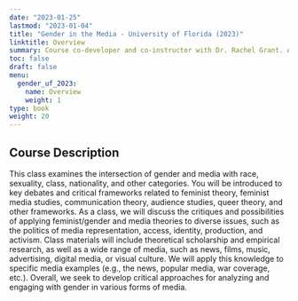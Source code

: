 ```yaml
---
date: "2023-01-25"
lastmod: "2023-01-04"
title: "Gender in the Media - University of Florida (2023)"
linktitle: Overview
summary: Course co-developer and co-instructor with Dr. Rachel Grant. Advanced undergraduate class. 
toc: false
draft: false
menu:
  gender_uf_2023:
    name: Overview
    weight: 1
type: book
weight: 20
---
```


## Course Description

This class examines the intersection of gender and media with race, sexuality, class, nationality, and other categories. You will be introduced to key debates and critical frameworks related to feminist theory, feminist media studies, communication theory, audience studies, queer theory, and other frameworks. As a class, we will discuss the critiques and possibilities of applying feminist/gender and media theories to diverse issues, such as the politics of media representation, access, identity, production, and activism. Class materials will include theoretical scholarship and empirical research, as well as a wide range of media, such as news, films, music, advertising, digital media, or visual culture. We will apply this knowledge to specific media examples (e.g., the news, popular media, war coverage, etc.). Overall, we seek to develop critical approaches for analyzing and engaging with gender in various forms of media. 
